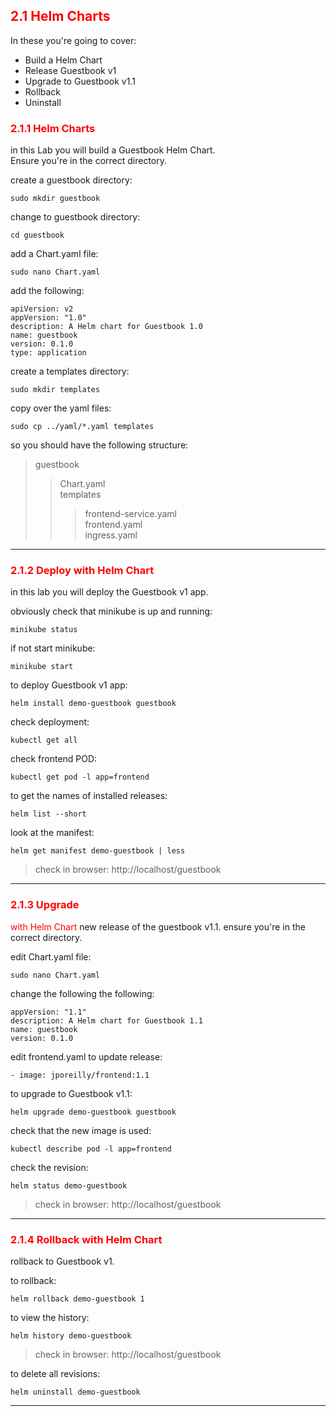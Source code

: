 ## <font color='red'> 2.1 Helm Charts </font>
In these you're going to cover:
* Build a Helm Chart
* Release Guestbook v1
* Upgrade to Guestbook v1.1
* Rollback
* Uninstall

### <font color='red'> 2.1.1 Helm Charts </font>
in this Lab you will build a Guestbook Helm Chart.  
Ensure you're in the correct directory.

create a guestbook directory:
```
sudo mkdir guestbook
```
change to guestbook directory:
```
cd guestbook
```
add a Chart.yaml file:
```
sudo nano Chart.yaml
```
add the following:
```
apiVersion: v2
appVersion: "1.0"
description: A Helm chart for Guestbook 1.0 
name: guestbook
version: 0.1.0
type: application
```
create a templates directory:
```
sudo mkdir templates
```
copy over the yaml files:
```
sudo cp ../yaml/*.yaml templates
```
so you should have the following structure:  

> guestbook  
>>   Chart.yaml  
>>   templates
>>>    frontend-service.yaml  
>>>    frontend.yaml  
>>>    ingress.yaml  


---

### <font color='red'> 2.1.2 Deploy with Helm Chart </font>
in this lab you will deploy the Guestbook v1 app.

obviously check that minikube is up and running:
```
minikube status
```
if not start minikube:
```
minikube start
```  
   
  
to deploy Guestbook v1 app:
```
helm install demo-guestbook guestbook
```
check deployment:
```
kubectl get all
```
check frontend POD:
```
kubectl get pod -l app=frontend
```
to get the names of installed releases:
```
helm list --short
```
look at the manifest:
```
helm get manifest demo-guestbook | less
```

> check in browser: http://localhost/guestbook

---


### <font color='red'> 2.1.3 Upgrade
 with Helm Chart </font>
new release of the guestbook v1.1.
ensure you're in the correct directory.

edit Chart.yaml file:
```
sudo nano Chart.yaml
```
change the following the following:
```
appVersion: "1.1"
description: A Helm chart for Guestbook 1.1 
name: guestbook
version: 0.1.0
```
edit frontend.yaml to update release:
```
- image: jporeilly/frontend:1.1
```
to upgrade to Guestbook v1.1:
```
helm upgrade demo-guestbook guestbook
```
check that the new image is used:
```
kubectl describe pod -l app=frontend
```
check the revision:
```
helm status demo-guestbook
```

> check in browser: http://localhost/guestbook

---

### <font color='red'> 2.1.4 Rollback with Helm Chart </font>
rollback to Guestbook v1.

to rollback:
```
helm rollback demo-guestbook 1
```
to view the history:
```
helm history demo-guestbook
```

> check in browser: http://localhost/guestbook

to delete all revisions:
```
helm uninstall demo-guestbook
```

---